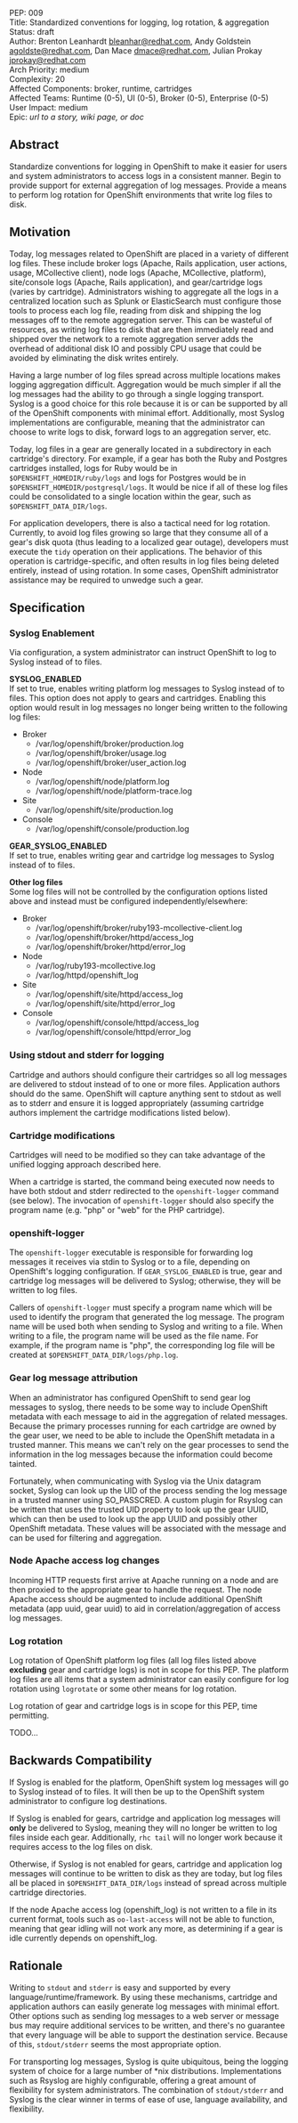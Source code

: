 PEP: 009  
Title: Standardized conventions for logging, log rotation, & aggregation
Status: draft  
Author: Brenton Leanhardt <bleanhar@redhat.com>, Andy Goldstein <agoldste@redhat.com>, Dan Mace <dmace@redhat.com>, Julian Prokay <jprokay@redhat.com>  
Arch Priority: medium  
Complexity: 20  
Affected Components: broker, runtime, cartridges   
Affected Teams: Runtime (0-5), UI (0-5), Broker (0-5), Enterprise (0-5)  
User Impact: medium  
Epic: *url to a story, wiki page, or doc*  

Abstract
--------
Standardize conventions for logging in OpenShift to make it easier for users and system administrators to access logs in a consistent manner. Begin to provide support for external aggregation of log messages. Provide a means to perform log rotation for OpenShift environments that write log files to disk.

Motivation
----------
Today, log messages related to OpenShift are placed in a variety of different log files. These include broker logs (Apache, Rails application, user actions, usage, MCollective client), node logs (Apache, MCollective, platform), site/console logs (Apache, Rails application), and gear/cartridge logs (varies by cartridge). Administrators wishing to aggregate all the logs in a centralized location such as Splunk or ElasticSearch must configure those tools to process each log file, reading from disk and shipping the log messages off to the remote aggregation server. This can be wasteful of resources, as writing log files to disk that are then immediately read and shipped over the network to a remote aggregation server adds the overhead of additional disk IO and possibly CPU usage that could be avoided by eliminating the disk writes entirely.

Having a large number of log files spread across multiple locations makes logging aggregation difficult. Aggregation would be much simpler if all the log messages had the ability to go through a single logging transport. Syslog is a good choice for this role because it is or can be supported by all of the OpenShift components with minimal effort. Additionally, most Syslog implementations are configurable, meaning that the administrator can choose to write logs to disk, forward logs to an aggregation server, etc.

Today, log files in a gear are generally located in a subdirectory in each cartridge's directory. For example, if a gear has both the Ruby and Postgres cartridges installed, logs for Ruby would be in `$OPENSHIFT_HOMEDIR/ruby/logs` and logs for Postgres would be in `$OPENSHIFT_HOMEDIR/postgresql/logs`. It would be nice if all of these log files could be consolidated to a single location within the gear, such as `$OPENSHIFT_DATA_DIR/logs`.

For application developers, there is also a tactical need for log rotation. Currently, to avoid log files growing so large that they consume all of a gear's disk quota (thus leading to a localized gear outage), developers must execute the `tidy` operation on their applications. The behavior of this operation is cartridge-specific, and often results in log files being deleted entirely, instead of using rotation. In some cases, OpenShift administrator assistance may be required to unwedge such a gear.


Specification
-------------
### Syslog Enablement
Via configuration, a system administrator can instruct OpenShift to log to Syslog instead of to files.

**SYSLOG_ENABLED**  
If set to true, enables writing platform log messages to Syslog instead of to files. This option does not apply to gears and cartridges. Enabling this option would result in log messages no longer being written to the following log files:

- Broker
	- /var/log/openshift/broker/production.log
	- /var/log/openshift/broker/usage.log
	- /var/log/openshift/broker/user_action.log
- Node
	- /var/log/openshift/node/platform.log
	- /var/log/openshift/node/platform-trace.log
- Site
	- /var/log/openshift/site/production.log
- Console
	- /var/log/openshift/console/production.log

**GEAR_SYSLOG_ENABLED**  
If set to true, enables writing gear and cartridge log messages to Syslog instead of to files.

**Other log files**  
Some log files will not be controlled by the configuration options listed above and instead must be configured independently/elsewhere:

- Broker
	- /var/log/openshift/broker/ruby193-mcollective-client.log
	- /var/log/openshift/broker/httpd/access_log
	- /var/log/openshift/broker/httpd/error_log
- Node
	- /var/log/ruby193-mcollective.log
	- /var/log/httpd/openshift_log
- Site
	- /var/log/openshift/site/httpd/access_log
	- /var/log/openshift/site/httpd/error_log
- Console
	- /var/log/openshift/console/httpd/access_log
	- /var/log/openshift/console/httpd/error_log


### Using stdout and stderr for logging
Cartridge and authors should configure their cartridges so all log messages are delivered to stdout instead of to one or more files. Application authors should do the same. OpenShift will capture anything sent to stdout as well as to stderr and ensure it is logged appropriately (assuming cartridge authors implement the cartridge modifications listed below).


### Cartridge modifications
Cartridges will need to be modified so they can take advantage of the unified 
logging approach described here.

When a cartridge is started, the command being executed now needs to have both stdout and stderr redirected to the `openshift-logger` command (see below). The invocation of `openshift-logger` should also specify the program name (e.g. "php" or "web" for the PHP cartridge).


### openshift-logger
The `openshift-logger` executable is responsible for forwarding log messages it receives via stdin to Syslog or to a file, depending on OpenShift's logging configuration. If `GEAR_SYSLOG_ENABLED` is true, gear and cartridge log messages will be delivered to Syslog; otherwise, they will be written to log files.

Callers of `openshift-logger` must specify a program name which will be used to identify the program that generated the log message. The program name will be used both when sending to Syslog and writing to a file. When writing to a file, the program name will be used as the file name. For example, if the program name is "php", the corresponding log file will be created at `$OPENSHIFT_DATA_DIR/logs/php.log`.


### Gear log message attribution
When an administrator has configured OpenShift to send gear log messages to syslog, there needs to be some way to include OpenShift metadata with each message to aid in  the aggregation of related messages. Because the primary processes running for each cartridge are owned by the gear user, we need to be able to include the OpenShift metadata in a trusted manner. This means we can't rely on the gear processes to send the information in the log messages because the information could become tainted.

Fortunately, when communicating with Syslog via the Unix datagram socket, Syslog can look up the UID of the process sending the log message in a trusted manner using SO_PASSCRED. A custom plugin for Rsyslog can be written that uses the trusted UID property to look up the gear UUID, which can then be used to look up the app UUID and possibly other OpenShift metadata. These values will be associated with the message and can be used for filtering and aggregation.


### Node Apache access log changes
Incoming HTTP requests first arrive at Apache running on a node and are then proxied to the appropriate gear to handle the request. The node Apache access should be augmented to include additional OpenShift metadata (app uuid, gear uuid) to aid in correlation/aggregation of access log messages.


### Log rotation
Log rotation of OpenShift platform log files (all log files listed above **excluding** gear and cartridge logs) is not in scope for this PEP. The platform log files are all items that a system administrator can easily configure for log rotation using `logrotate` or some other means for log rotation.

Log rotation of gear and cartridge logs is in scope for this PEP, time permitting.

TODO...

Backwards Compatibility
-----------------------
If Syslog is enabled for the platform, OpenShift system log messages will go to Syslog instead of to files. It will then be up to the OpenShift system administrator to configure log destinations.

If Syslog is enabled for gears, cartridge and application log messages will **only** be delivered to Syslog, meaning they will no longer be written to log files inside each gear. Additionally, `rhc tail` will no longer work because it requires access to the log files on disk.

Otherwise, if Syslog is not enabled for gears, cartridge and application log messages will continue to be written to disk as they are today, but log files all be placed in `$OPENSHIFT_DATA_DIR/logs` instead of spread across multiple cartridge directories.

If the node Apache access log (openshift_log) is not written to a file in its current format, tools such as `oo-last-access` will not be able to function, meaning that gear idling will not work any more, as determining if a gear is idle currently depends on openshift_log.


Rationale
---------
Writing to `stdout` and `stderr` is easy and supported by every language/runtime/framework. By using these mechanisms, cartridge and application authors can easily generate log messages with minimal effort. Other options such as sending log messages to a web server or message bus may require additional services to be written, and there's no guarantee that every language will be able to support the destination service. Because of this, `stdout/stderr` seems the most appropriate option.

For transporting log messages, Syslog is quite ubiquitous, being the logging system of choice for a large number of *nix distributions. Implementations such as Rsyslog are highly configurable, offering a great amount of flexibility for system administrators. The combination of `stdout/stderr` and Syslog is the clear winner in terms of ease of use, language availability, and flexibility.